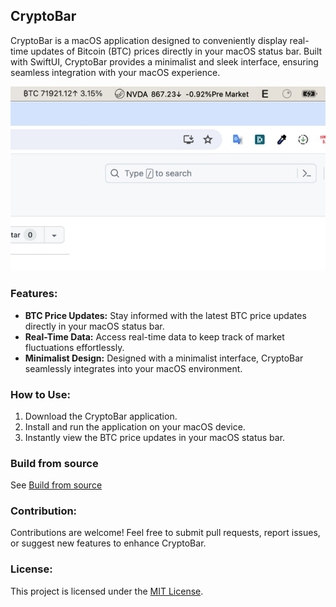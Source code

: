 ## CryptoBar

CryptoBar is a macOS application designed to conveniently display real-time updates of Bitcoin (BTC) prices directly in your macOS status bar. Built with SwiftUI, CryptoBar provides a minimalist and sleek interface, ensuring seamless integration with your macOS experience.

![](./intro.jpg)

### Features:

- **BTC Price Updates:** Stay informed with the latest BTC price updates directly in your macOS status bar.
- **Real-Time Data:** Access real-time data to keep track of market fluctuations effortlessly.
- **Minimalist Design:** Designed with a minimalist interface, CryptoBar seamlessly integrates into your macOS environment.

### How to Use:

1. Download the CryptoBar application.
2. Install and run the application on your macOS device.
3. Instantly view the BTC price updates in your macOS status bar.

### Build from source

See [Build from source](BUILD.MD)

### Contribution:

Contributions are welcome! Feel free to submit pull requests, report issues, or suggest new features to enhance CryptoBar.

### License:

This project is licensed under the [MIT License](LICENSE).
